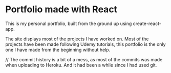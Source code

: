 # Portfolio made with React

This is my personal portfolio, built from the ground up using create-react-app.

The site displays most of the projects I have worked on. Most of the projects have been made following Udemy tutorials, this portfolio is the only one I have made from the beginning without help.


// The commit history is a bit of a mess, as most of the commits was made when uploading to Heroku. And it had been a while since I had used git.
